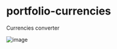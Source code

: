 # portfolio-currencies
Currencies converter

![image](https://github.com/aliceout/portfolio-currencies/assets/10231985/56385238-cd45-436b-ba6a-12ebcf27c596)

